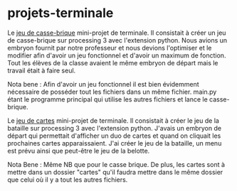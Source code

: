 # projets-terminale
Le [jeu de casse-brique](projets-terminale/casse-brique/main.py) mini-projet de terminale. Il consistait à créer un jeu de casse-brique sur processing 3 avec l'extension python. Nous avions un embryon fournit par notre professeur et nous devions l'optimiser et le modifier afin d'avoir un jeu fonctionnel et d'avoir un maximum de fonction. Tout les élèves de la classe avaient le même embryon de départ mais le travail était à faire seul. 

Nota bene : Afin d'avoir un jeu fonctionnel il est bien évidemment nécessaire de posséder tout les fichiers dans un même fichier. main.py étant le programme principal qui utilise les autres fichiers et lance le casse-brique.

Le [jeu de cartes](projets-terminale/jeux-de-cartes/main.py) mini-projet de terminale. Il consistait à créer le jeu de la bataille sur processing 3 avec l'extension python. J'avais un embryon de départ qui permettait d'afficher un duo de cartes et quand on cliquait les prochaines cartes apparaissaient. J'ai créer le jeu de la bataille, un menu est prévu ainsi que peut-être le jeu de la belotte. 

Nota Bene : Même NB que pour le casse brique. De plus, les cartes sont à mettre dans un dossier "cartes" qu'il faudra mettre dans le même dossier que celui où il y a tout les autres fichiers.
